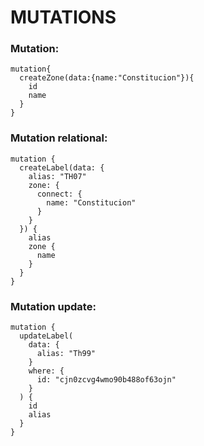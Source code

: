 # MUTATIONS

### Mutation:

```
mutation{
  createZone(data:{name:"Constitucion"}){
    id
    name
  }
}
```


### Mutation relational:

```
mutation {
  createLabel(data: {
    alias: "TH07"
    zone: {
      connect: {
        name: "Constitucion"
      }
    }
  }) {
    alias
    zone {
      name
    }
  }
}
```

### Mutation update:

```
mutation {
  updateLabel(
    data: {
      alias: "Th99"
    }
    where: {
      id: "cjn0zcvg4wmo90b488of63ojn"
    }
  ) {
    id
    alias
  }
}
```
